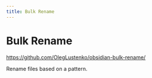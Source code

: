 ```yaml
---
title: Bulk Rename
---
```


# Bulk Rename

<https://github.com/OlegLustenko/obsidian-bulk-rename/>

Rename files based on a pattern.
